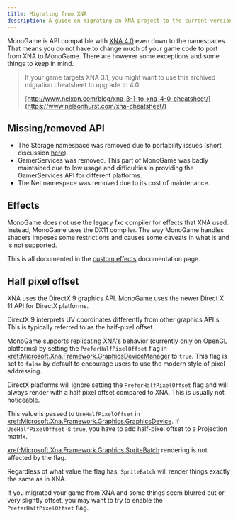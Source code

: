 ```yaml
---
title: Migrating from XNA
description: A guide on migrating an XNA project to the current version of MonoGame.
---
```


MonoGame is API compatible with [XNA 4.0](https://docs.microsoft.com/en-us/previous-versions/windows/xna/bb200104(v=xnagamestudio.41)) even down to the namespaces.  That means you do not have to change much of your game code to port from XNA to MonoGame. There are however some exceptions and some things to keep in mind.

> If your game targets XNA 3.1, you might want to use this archived migration cheatsheet to upgrade to 4.0:
>
> [http://www.nelxon.com/blog/xna-3-1-to-xna-4-0-cheatsheet/](https://www.nelsonhurst.com/xna-cheatsheet/)

## Missing/removed API

- The Storage namespace was removed due to portability issues (short discussion [here](https://github.com/MonoGame/MonoGame/issues/4311)).
- GamerServices was removed. This part of MonoGame was badly maintained due to low usage and difficulties in providing the GamerServices API for different platforms.
- The Net namespace was removed due to its cost of maintenance.

## Effects

MonoGame does not use the legacy fxc compiler for effects that XNA used. Instead, MonoGame uses the DX11 compiler.
The way MonoGame handles shaders imposes some restrictions and causes some caveats in what is and is not supported.

This is all documented in the [custom effects](../getting_started/content_pipeline/custom_effects.md) documentation page.

## Half pixel offset

XNA uses the DirectX 9 graphics API. MonoGame uses the newer Direct X 11 API for DirectX platforms.

DirectX 9 interprets UV coordinates differently from other graphics API's. This is typically referred to as the half-pixel offset.

MonoGame supports replicating XNA's behavior (currently only on OpenGL platforms) by setting the `PreferHalfPixelOffset` flag in <xref:Microsoft.Xna.Framework.GraphicsDeviceManager> to `true`. This flag is set to `false` by default to encourage users to use the modern style of pixel addressing.

DirectX platforms will ignore setting the `PreferHalfPixelOffset` flag and will
always render with a half pixel offset compared to XNA. This is usually not noticeable.

This value is passed to `UseHalfPixelOffset` in <xref:Microsoft.Xna.Framework.Graphics.GraphicsDevice>. If `UseHalfPixelOffset` is `true`, you have to add half-pixel offset to a Projection matrix.

<xref:Microsoft.Xna.Framework.Graphics.SpriteBatch> rendering is not affected by the flag.

Regardless of what value the flag has, `SpriteBatch` will render things exactly the same as in XNA.

If you migrated your game from XNA and some things seem blurred out or very slightly offset, you may want to try to enable the `PreferHalfPixelOffset` flag.
